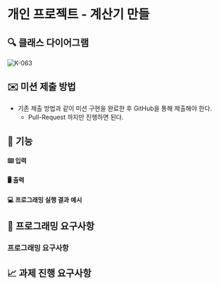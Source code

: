 # 개인 프로젝트 - 계산기 만들

## 🔍 클래스 다이어그램
![K-063](https://github.com/DanDanjoo/sparta/assets/162088392/384c289b-b727-485f-90ea-9fc3bebe9275)


## ✉️ 미션 제출 방법

- 기존 제출 방법과 같이 미션 구현을 완료한 후 GitHub을 통해 제출해야 한다.
  - Pull-Request 까지만 진행하면 된다.

## 🚀 기능


#### ⌨️ 입력


#### 🖥 출력




#### 💻 프로그래밍 실행 결과 예시



## 🎱 프로그래밍 요구사항


### 프로그래밍 요구사항 


## 📈 과제 진행 요구사항



